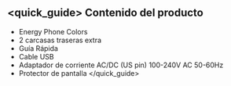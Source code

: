 ## <quick_guide> Contenido del producto

* Energy Phone Colors
* 2 carcasas traseras extra
* Guía Rápida
* Cable USB
* Adaptador de corriente AC/DC (US pin) 100-240V AC 50-60Hz
* Protector de pantalla
</quick_guide>
